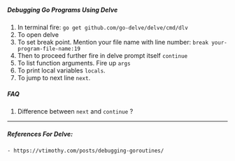 ##### Debugging Go Programs Using Delve
1. In terminal fire: `go get github.com/go-delve/delve/cmd/dlv`
2. To open delve
3. To set break point. Mention your file name with line number: `break your-program-file-name:19`
4. Then to proceed further fire in delve prompt itself `continue`
5. To list function arguments. Fire up `args`
6. To print local variables `locals`.
7. To jump to next line `next`.

##### FAQ

1. Difference between `next` and `continue` ?
    


---
##### References For Delve:

    - https://vtimothy.com/posts/debugging-goroutines/
    